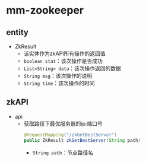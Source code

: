 # mm-zookeeper
## entity
* ZkResult
    * 该实体作为zkAPI所有操作的返回值
    * `boolean stat`：该次操作是否成功
    * `List<String> data`：该次操作返回的数据
    * `String msg`：该次操作的说明
    * `String time`：该次操作的时间
    
## zkAPI
* api
    * 获取路径下最优服务器的ip:端口号
        ```java
        @RequestMapping("/zkGetBestServer")
        public ZkResult zkGetBestServer(String path)
        ```
        * `String path`：节点路径名